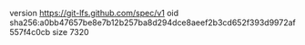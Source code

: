 version https://git-lfs.github.com/spec/v1
oid sha256:a0bb47657be8e7b12b257ba8d294dce8aeef2b3cd652f393d9972af557f4c0cb
size 7320
